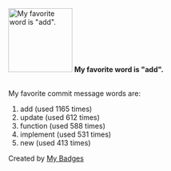 <img src="https://my-badges.github.io/my-badges/favorite-word.png" alt="My favorite word is &quot;add&quot;." title="My favorite word is &quot;add&quot;." width="128">
<strong>My favorite word is &quot;add&quot;.</strong>
<br><br>

My favorite commit message words are:

1. add (used 1165 times)
2. update (used 612 times)
3. function (used 588 times)
4. implement (used 531 times)
5. new (used 413 times)


Created by <a href="https://github.com/my-badges/my-badges">My Badges</a>
